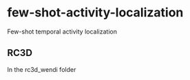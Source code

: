 # few-shot-activity-localization
Few-shot temporal activity localization

## RC3D
In the rc3d_wendi folder
